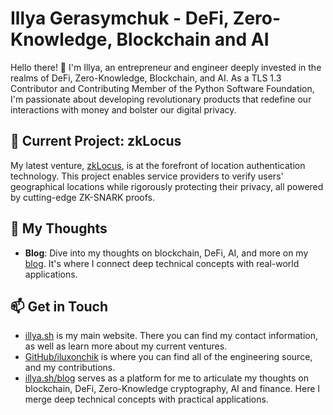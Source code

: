 # Illya Gerasymchuk - DeFi, Zero-Knowledge, Blockchain and AI

Hello there! 👋 I'm Illya, an entrepreneur and engineer deeply invested in the realms of DeFi, Zero-Knowledge, Blockchain, and AI. As a TLS 1.3 Contributor and Contributing Member of the Python Software Foundation, I'm passionate about developing revolutionary products that redefine our interactions with money and bolster our digital privacy.

## 🚀 Current Project: zkLocus
My latest venture, [zkLocus](https://github.com/iluxonchik/zkLocus), is at the forefront of location authentication technology. This project enables service providers to verify users' geographical locations while rigorously protecting their privacy, all powered by cutting-edge ZK-SNARK proofs.

## 💭 My Thoughts
- **Blog**: Dive into my thoughts on blockchain, DeFi, AI, and more on my [blog](https://illya.sh/blog/). It's where I connect deep technical concepts with real-world applications.

## 📫 Get in Touch
- [illya.sh](https://illya.sh) is my main website. There you can find my contact information, as well as learn more about my current ventures.
- [GitHub/iluxonchik](https://github.com/iluxonchik) is where you can find all of the engineering source, and my contributions.
- [illya.sh/blog](https://illya.sh/blog) serves as a platform for me to articulate my thoughts on blockchain, DeFi, Zero-Knowledge cryptography, AI and finance. Here I merge deep technical concepts with practical applications.
